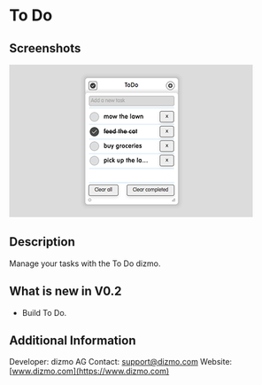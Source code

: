 # To Do

## Screenshots

![Manage your tasks with the To Do dizmo](./Todo.png)

## Description

Manage your tasks with the To Do dizmo.

## What is new in V0.2

* Build To Do.

## Additional Information

Developer: dizmo AG
Contact: support@dizmo.com
Website: [www.dizmo.com](https://www.dizmo.com)
